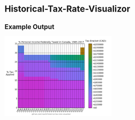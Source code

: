 # Historical-Tax-Rate-Visualizor


## Example Output
<img src="https://raw.githubusercontent.com/rosslh/Historical-Tax-Rate-Visualizor/master/figure.png" width="70%">
